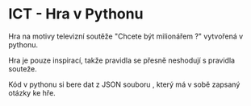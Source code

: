 # ICT - Hra v Pythonu 
Hra na motivy televizní soutěže "Chcete být milionářem ?" vytvořená v pythonu.

Hra je pouze inspirací, takže pravidla se přesně neshodují s pravidla souteže.

Kód v pythonu si bere dat  z JSON souboru , který má v sobě zapsaný otázky ke hře.
